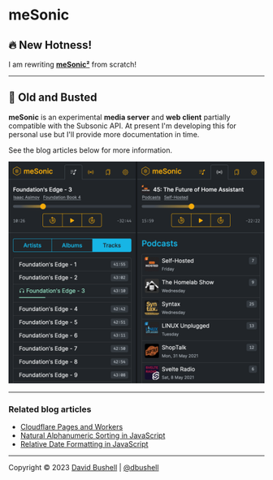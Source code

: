 # meSonic

## 🔥 New Hotness!

I am rewriting [**meSonic²**](https://github.com/dbushell/mesonic2) from scratch!

* * *

## 🥀 Old and Busted

**meSonic** is an experimental **media server** and **web client** partially compatible with the Subsonic API. At present I'm developing this for personal use but I'll provide more documentation in time.

See the blog articles below for more information.

<img src="./.github/mesonic@2x.webp" alt="meSonic progressive web app screenshot" width="724">

* * *

### Related blog articles

* [Cloudflare Pages and Workers](https://dbushell.com/2021/05/14/cloudflare-dns-pages-workers/)
* [Natural Alphanumeric Sorting in JavaScript](https://dbushell.com/2021/05/17/javascript-natural-alphanumeric-sorting/)
* [Relative Date Formatting in JavaScript](https://dbushell.com/2021/06/08/javascript-relative-date-time-formatting/)

* * *

Copyright © 2023 [David Bushell](https://dbushell.com) | [@dbushell](https://twitter.com/dbushell)
